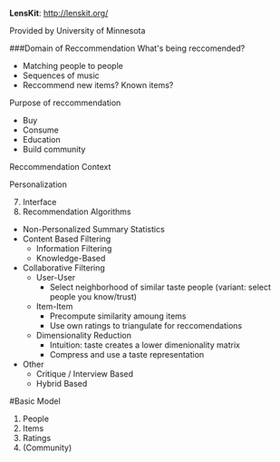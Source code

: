 **LensKit**: http://lenskit.org/  


Provided by University of Minnesota

###Domain of Reccommendation
What's being reccomended?  
  - Matching people to people  
  - Sequences of music  
  - Reccommend new items? Known items?  
  
Purpose of reccommendation
  - Buy
  - Consume
  - Education
  - Build community
  
Reccommendation Context  

Personalization  

7. Interface
8. Recommendation Algorithms
  - Non-Personalized Summary Statistics
  - Content Based Filtering
    - Information Filtering
    - Knowledge-Based
  - Collaborative Filtering
    - User-User
      - Select neighborhood of similar taste people (variant: select people you know/trust)
    - Item-Item
      - Precompute similarity amoung items
      - Use own ratings to triangulate for reccomendations
    - Dimensionality Reduction
      - Intuition: taste creates a lower dimenionality matrix
      - Compress and use a taste representation
  - Other
    - Critique / Interview Based
    - Hybrid Based

#Basic Model
  1. People
  2. Items
  3. Ratings
  4. (Community)

